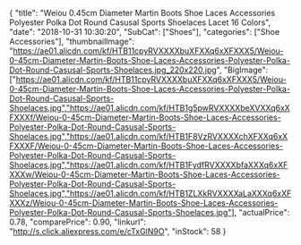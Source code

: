 {
	"title": "Weiou 0.45cm Diameter Martin Boots Shoe Laces Accessories Polyester Polka Dot Round Casusal Sports Shoelaces Lacet 16 Colors",
	"date": "2018-10-31 10:30:20",
	"SubCat": ["Shoes"],
	"categories": ["Shoe Accessories"],
	"thumbnailImage": "https://ae01.alicdn.com/kf/HTB11cpyRVXXXXbuXFXXq6xXFXXX5/Weiou-0-45cm-Diameter-Martin-Boots-Shoe-Laces-Accessories-Polyester-Polka-Dot-Round-Casusal-Sports-Shoelaces.jpg_220x220.jpg",
	"BigImage": ["https://ae01.alicdn.com/kf/HTB11cpyRVXXXXbuXFXXq6xXFXXX5/Weiou-0-45cm-Diameter-Martin-Boots-Shoe-Laces-Accessories-Polyester-Polka-Dot-Round-Casusal-Sports-Shoelaces.jpg","https://ae01.alicdn.com/kf/HTB1g5pwRVXXXXbeXVXXq6xXFXXXf/Weiou-0-45cm-Diameter-Martin-Boots-Shoe-Laces-Accessories-Polyester-Polka-Dot-Round-Casusal-Sports-Shoelaces.jpg","https://ae01.alicdn.com/kf/HTB1F8VzRVXXXXchXFXXq6xXFXXXF/Weiou-0-45cm-Diameter-Martin-Boots-Shoe-Laces-Accessories-Polyester-Polka-Dot-Round-Casusal-Sports-Shoelaces.jpg","https://ae01.alicdn.com/kf/HTB1FydfRVXXXXbfaXXXq6xXFXXXw/Weiou-0-45cm-Diameter-Martin-Boots-Shoe-Laces-Accessories-Polyester-Polka-Dot-Round-Casusal-Sports-Shoelaces.jpg","https://ae01.alicdn.com/kf/HTB1ZLXkRVXXXXaLaXXXq6xXFXXXz/Weiou-0-45cm-Diameter-Martin-Boots-Shoe-Laces-Accessories-Polyester-Polka-Dot-Round-Casusal-Sports-Shoelaces.jpg"],
	"actualPrice": 0.78,
	"comparePrice": 0.90,
	"linkurl": "http://s.click.aliexpress.com/e/cTxGlN9O",
	"inStock": 58
}
